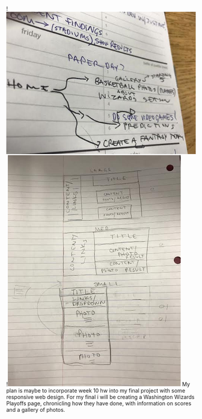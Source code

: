 !![image](./images/brainstorm.jpg)
!![image2](./images/wireframe.jpg)
My plan is maybe to incorporate week 10 hw into my final project with some responsive web design.
For my final i will be creating a Washington Wizards Playoffs page, chronicling how they have done, with information on scores and a gallery of photos.  
